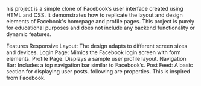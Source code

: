 his project is a simple clone of Facebook’s user interface created using HTML and CSS. It demonstrates how to replicate the layout and design elements of Facebook's homepage and profile pages. This project is purely for educational purposes and does not include any backend functionality or dynamic features.

Features
Responsive Layout: The design adapts to different screen sizes and devices.
Login Page: Mimics the Facebook login screen with form elements.
Profile Page: Displays a sample user profile layout.
Navigation Bar: Includes a top navigation bar similar to Facebook’s.
Post Feed: A basic section for displaying user posts.
following are properties.
This is inspired from Facebook.
